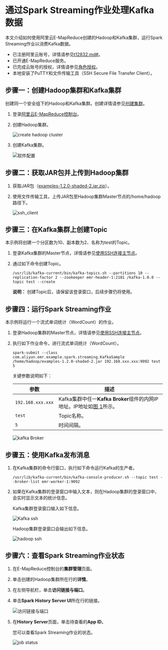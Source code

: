 # 通过Spark Streaming作业处理Kafka数据

本文介绍如何使用阿里云E-MapReduce创建的Hadoop和Kafka集群，运行Spark Streaming作业以消费Kafka数据。

-   已注册阿里云账号，详情请参见[t12832.md\#]()。
-   已开通E-MapReduce服务。
-   已完成云账号的授权，详情请参见[角色授权](/intl.zh-CN/集群管理/集群规划/角色授权.md)。
-   本地安装了PuTTY和文件传输工具（SSH Secure File Transfer Client）。

## 步骤一：创建Hadoop集群和Kafka集群

创建同一个安全组下的Hadoop和Kafka集群。创建详情请参见[创建集群](/intl.zh-CN/快速入门/创建集群.md)。

1.  登录[阿里云E-MapReduce控制台](https://emr.console.aliyun.com/)。

2.  创建Hadoop集群。

    ![create hadoop cluster](https://static-aliyun-doc.oss-accelerate.aliyuncs.com/assets/img/zh-CN/3042598951/p52748.png)

3.  创建Kafka集群。

    ![软件配置](https://static-aliyun-doc.oss-accelerate.aliyuncs.com/assets/img/zh-CN/1042598951/p52756.png)


## 步骤二：获取JAR包并上传到Hadoop集群

1.  获取JAR包（[examples-1.2.0-shaded-2.jar.zip](http://docs-aliyun.cn-hangzhou.oss.aliyun-inc.com/assets/attach/126974/cn_zh/1563960119361/examples-1.2.0-shaded-2.jar.zip)）。

2.  使用文件传输工具，上传JAR包至Hadoop集群Master节点的/home/hadoop路径下。

    ![ssh_client](https://static-aliyun-doc.oss-accelerate.aliyuncs.com/assets/img/zh-CN/9932598951/p135108.png)


## 步骤三：在Kafka集群上创建Topic

本示例将创建一个分区数为10、副本数为2、名称为test的Topic。

1.  登录Kafka集群的Master节点，详情请参见[使用SSH连接主节点](/intl.zh-CN/集群管理/集群配置/连接集群/使用SSH连接主节点.md)。

2.  通过如下命令创建Topic。

    ```
    /usr/lib/kafka-current/bin/kafka-topics.sh --partitions 10 --replication-factor 2 --zookeeper emr-header-1:2181 /kafka-1.0.0 --topic test --create
    ```

    **说明：** 创建Topic后，请保留该登录窗口，后续步骤仍将使用。


## 步骤四：运行Spark Streaming作业

本示例将运行一个流式单词统计（WordCount）的作业。

1.  登录Hadoop集群的Master节点，详情请参见[使用SSH连接主节点](/intl.zh-CN/集群管理/集群配置/连接集群/使用SSH连接主节点.md)。

2.  执行如下作业命令，进行流式单词统计（WordCount）。

    ```
    spark-submit --class com.aliyun.emr.example.spark.streaming.KafkaSample  /home/hadoop/examples-1.2.0-shaded-2.jar 192.168.xxx.xxx:9092 test 5
    ```

    关键参数说明如下：

    |参数|描述|
    |--|--|
    |`192.168.xxx.xxx`|Kafka集群中任一**Kafka Broker**组件的内网IP地址。IP地址如[图 1](#fig_q4m_t9y_c1d)所示。|
    |`test`|Topic名称。|
    |`5`|时间间隔。|

    ![kafka Broker](../images/p52814.png "Kafka集群组件")


## 步骤五：使用Kafka发布消息

1.  在Kafka集群的命令行窗口，执行如下命令运行Kafka的生产者。

    ```
    /usr/lib/kafka-current/bin/kafka-console-producer.sh --topic test --broker-list emr-worker-1:9092
    ```

2.  如果在Kafka集群的登录窗口中输入文本，则在Hadoop集群的登录窗口中，会实时显示文本的统计信息。

    Kafka集群登录窗口输入如下信息。

    ![Kafka ssh](https://static-aliyun-doc.oss-accelerate.aliyuncs.com/assets/img/zh-CN/9932598951/p135102.png)

    Hadoop集群登录窗口会输出如下信息。

    ![hadoop ssh](https://static-aliyun-doc.oss-accelerate.aliyuncs.com/assets/img/zh-CN/9932598951/p135103.png)


## 步骤六：查看Spark Streaming作业状态

1.  在E-MapReduce控制台的**集群管理**页面。

2.  单击创建的Hadoop集群所在行的**详情**。

3.  在左侧导航栏，单击**访问链接与端口**。

4.  单击**Spark History Server UI**所在行的链接。

    ![访问链接与端口](https://static-aliyun-doc.oss-accelerate.aliyuncs.com/assets/img/zh-CN/0042598951/p52852.png)

5.  在**History Server**页面，单击待查看的**App ID**。

    您可以查看Spark Streaming作业的状态。

    ![job status](https://static-aliyun-doc.oss-accelerate.aliyuncs.com/assets/img/zh-CN/0042598951/p135106.png)


